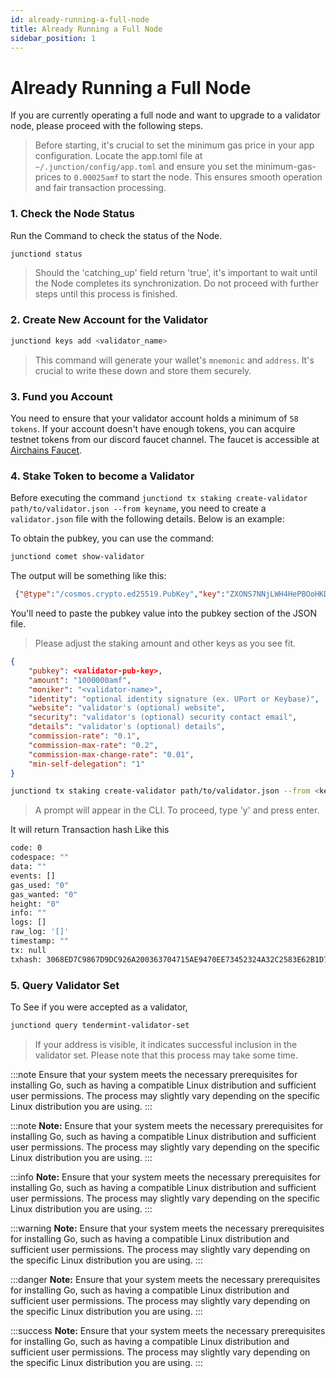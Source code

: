 ```yaml
---
id: already-running-a-full-node
title: Already Running a Full Node
sidebar_position: 1
---
```


# Already Running a Full Node

If you are currently operating a full node and want to upgrade to a validator node, please proceed with the following steps.

> Before starting, it's crucial to set the minimum gas price in your app configuration. Locate the app.toml file at `~/.junction/config/app.toml` and ensure you set the minimum-gas-prices to `0.00025amf` to start the node.
> This ensures smooth operation and fair transaction processing.

### 1. Check the Node Status

Run the Command to check the status of the Node.

```bash
junctiond status
```

> Should the 'catching_up' field return 'true', it's important to wait until the Node completes its synchronization. Do not proceed with further steps until this process is finished.

### 2. Create New Account for the Validator

```bash
junctiond keys add <validator_name>
```

> This command will generate your wallet's `mnemonic` and `address`. It's crucial to write these down and store them securely.

### 3. Fund you Account

You need to ensure that your validator account holds a minimum of `58 tokens`. If your account doesn't have enough tokens, you can acquire testnet tokens from our discord faucet channel. The faucet is accessible at [Airchains Faucet](https://discord.gg/airchains).

### 4. Stake Token to become a Validator

Before executing the command `junctiond tx staking create-validator path/to/validator.json --from keyname`, you need to create a `validator.json` file with the following details. Below is an example:

To obtain the pubkey, you can use the command:

```bash
junctiond comet show-validator
```

The output will be something like this:

```JSON
 {"@type":"/cosmos.crypto.ed25519.PubKey","key":"ZXONS7NNjLWH4HePBOoHKDAYeLXQO5iUwpCRQSi1poI="}
```

You'll need to paste the pubkey value into the pubkey section of the JSON file.

> Please adjust the staking amount and other keys as you see fit.

```JSON
{
	"pubkey": <validator-pub-key>,
	"amount": "1000000amf",
	"moniker": "<validator-name>",
	"identity": "optional identity signature (ex. UPort or Keybase)",
	"website": "validator's (optional) website",
	"security": "validator's (optional) security contact email",
	"details": "validator's (optional) details",
	"commission-rate": "0.1",
	"commission-max-rate": "0.2",
	"commission-max-change-rate": "0.01",
	"min-self-delegation": "1"
}
```

```bash
junctiond tx staking create-validator path/to/validator.json --from <key-name> --chain-id junction --fees 500amf
```

> A prompt will appear in the CLI. To proceed, type 'y' and press enter.

It will return Transaction hash Like this

```bash
code: 0
codespace: ""
data: ""
events: []
gas_used: "0"
gas_wanted: "0"
height: "0"
info: ""
logs: []
raw_log: '[]'
timestamp: ""
tx: null
txhash: 3068ED7C9867D9DC926A200363704715AE9470EE73452324A32C2583E62B1D79
```

### 5. Query Validator Set

To See if you were accepted as a validator,

```bash
junctiond query tendermint-validator-set
```

> If your address is visible, it indicates successful inclusion in the validator set. Please note that this process may take some time.


:::note
Ensure that your system meets the necessary prerequisites for installing Go, such as having a compatible Linux distribution and sufficient user permissions. The process may slightly vary depending on the specific Linux distribution you are using.
:::

:::note
**Note:** Ensure that your system meets the necessary prerequisites for installing Go, such as having a compatible Linux distribution and sufficient user permissions. The process may slightly vary depending on the specific Linux distribution you are using.
:::

:::info
**Note:** Ensure that your system meets the necessary prerequisites for installing Go, such as having a compatible Linux distribution and sufficient user permissions. The process may slightly vary depending on the specific Linux distribution you are using.
:::

:::warning
**Note:** Ensure that your system meets the necessary prerequisites for installing Go, such as having a compatible Linux distribution and sufficient user permissions. The process may slightly vary depending on the specific Linux distribution you are using.
:::

:::danger
**Note:** Ensure that your system meets the necessary prerequisites for installing Go, such as having a compatible Linux distribution and sufficient user permissions. The process may slightly vary depending on the specific Linux distribution you are using.
:::

:::success
**Note:** Ensure that your system meets the necessary prerequisites for installing Go, such as having a compatible Linux distribution and sufficient user permissions. The process may slightly vary depending on the specific Linux distribution you are using.
:::